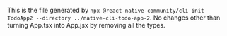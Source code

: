 This is the file generated by `npx @react-native-community/cli init TodoApp2 --directory ../native-cli-todo-app-2`. No changes other than turning App.tsx into App.jsx by removing all the types.
